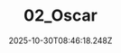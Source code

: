---
title: "02_Oscar"
description: ""
image: "/uploads/photos/1761813978245-02_Oscar.webp"
thumbnail: "/uploads/photos/1761813978245-02_Oscar-thumb.webp"
width: 6000
height: 4000
featured: false
date: 2025-10-30T08:46:18.248Z
order: 0
---